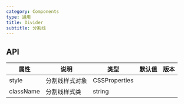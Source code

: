 ```yaml
---
category: Components
type: 通用
title: Divider
subtitle: 分割线
---
```



## API

| 属性             | 说明                 | 类型                                                                       | 默认值    | 版本 |
| ---------------  | -------------------- | -------------------------------------------------------------------------- | --------- | ---- |
| style            | 分割线样式对象        | CSSProperties                                                              |           |      |
| className        | 分割线样式类          | string                                                                     |           |      |